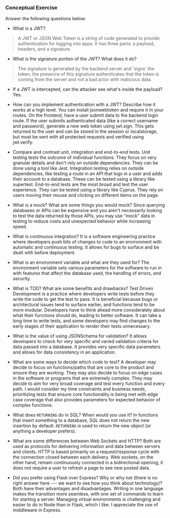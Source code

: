 ### Conceptual Exercise

Answer the following questions below:

- What is a JWT?
> A JWT or JSON Web Token is a string of code generated to provide authentication for logging into apps. It has three parts: a payload, headers, and a signature. 

- What is the signature portion of the JWT?  What does it do?
> The signature is generated by the backend server and 'signs' the token; the presence of this signature authenticates that the token is coming from the server and not a bad actor with malicious data.

- If a JWT is intercepted, can the attacker see what's inside the payload?
Yes.

- How can you implement authentication with a JWT?  Describe how it works at a high level.
You can install jsonwebtoken and require it in your routes. On the frontend, have a user submit data to the backend login route. If the user submits authenticated data (like a correct username and password), generate a new web token using jwt.sign. This gets returned to the user and can be stored in the session or localstorage, but must be sent with all protected requests and verified using jwt.verify. 

- Compare and contrast unit, integration and end-to-end tests.
Unit testing tests the outcome of individual functions. They focus on very granular details and don't rely on outside dependencies. They can be done using a tool like Jest. Integration testing relies on outside dependencies, like testing a route in an API that logs in a user and adds their account to a database. These can be tested using a library like supertest. End-to-end tests are the most broad and test the user experience. They can be tested using a library like Cyprus. They rely on users moving their mouse and clicking on different items on the page.

- What is a mock? What are some things you would mock?
Since querying databases or APIs can be expensive and you aren't necessarily looking to test the data returned by those APIs, you may use "mock" data in testing to reduce costs and unexpected behavior while increasing speed.

- What is continuous integration?
It is a software engineering practice where developers push bits of changes to code to an environment with automatic and continuous testing. It allows for bugs to surface and be dealt with before deployment.

- What is an environment variable and what are they used for?
The environment variable sets various parameters for the software to run in with features that affect the database used, the handling of errors, and security. 

- What is TDD? What are some benefits and drawbacks?
Test Driven Development is a practice where developers write tests before they write the code to get the test to pass. It is beneficial because bugs or architectural issues tend to surface earlier, and functions tend to be more modular. Developers have to think ahead more considerately about what their functions should do, leading to better software. It can take a long time to write tests, and some developers may find changes to the early stages of their application to render their tests unnecessary. 

- What is the value of using JSONSchema for validation?
It allows developers to check for very specific and varied validation criteria for data passed into a database. It provides very specific data parameters and allows for data consistency in an application.

- What are some ways to decide which code to test?
A developer may decide to focus on functions/paths that are core to the product and ensure they are working. They may also decide to focus on edge cases in the software or programs that are extremely complex. They may decide to aim for very broad coverage and test every function and every path. I would consider my time constraints and business needs, prioritizing tests that ensure core functionality is being met with edge case coverage that also provides parameters for expected behavior of complex functions.

- What does `RETURNING` do in SQL? When would you use it?
In functions that insert something to a database, SQL does not return the new insertion by default. `RETURNING` is used to return the new object (or anything a developer prefers). 

- What are some differences between Web Sockets and HTTP?
Both are used as protocols for delivering information and data between servers and clients. HTTP is based primarily on a request/response cycle with the connection closed between each delivery. Web sockets, on the other hand, remain continuously connected in a bidirectional opening; it does not require a user to refresh a page to see new posted data. 

- Did you prefer using Flask over Express? Why or why not (there is no right
  answer here --- we want to see how you think about technology)?
Both have their advantages and disadvantages. Writing in one language makes the transition more seamless, with one set of commands to learn for starting a server. Managing virtual environments is challenging and easier to do in Node than in Flask, which I like. I appreciate the use of middleware in Express.

